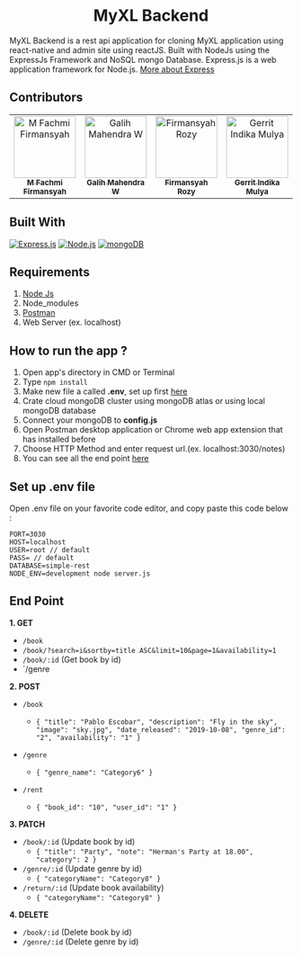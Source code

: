<h1 align="center"><b>MyXL Backend</b></h1>



MyXL Backend is a rest api application for cloning MyXL application using react-native and admin site using reactJS. Built with NodeJs using the ExpressJs Framework and NoSQL mongo Database.
Express.js is a web application framework for Node.js. [More about Express](https://en.wikipedia.org/wiki/Express.js)

## Contributors
<p align="center">
<table border="0">
  <tr>
    <td align="center">
      <a href="https://github.com/firmansyahfachmi">
        <img width="110" src="https://avatars1.githubusercontent.com/firmansyahfachmi" alt="M Fachmi Firmansyah"><br/>
          <sub><b>M Fachmi Firmansyah</b></sub>
      </a>
    </td>
    <td align="center">
      <a href="https://github.com/mahendragalih26">
        <img width="110" src="https://avatars1.githubusercontent.com/mahendragalih26" alt="Galih Mahendra W"><br/>
          <sub><b>Galih Mahendra W</b></sub>
      </a>
    </td>
    <td align="center">
      <a href="https://github.com/rozy97">
        <img width="110" src="https://avatars1.githubusercontent.com/rozy97" alt="Firmansyah Rozy"><br/>
          <sub><b>Firmansyah Rozy</b></sub>
      </a>
    </td>
    <td align="center">
      <a href="https://github.com/Gimindika">
        <img width="110" src="https://avatars1.githubusercontent.com/fikribasa" alt="Gerrit Indika Mulya"><br/>
          <sub><b>Gerrit Indika Mulya</b></sub>
      </a>
    </td>
  </tr>
</table>
</p>


## Built With
[![Express.js](https://img.shields.io/badge/Express.js-4.x-orange.svg?style=rounded-square)](https://expressjs.com/en/starter/installing.html)
[![Node.js](https://img.shields.io/badge/Node.js-v.10.16-green.svg?style=rounded-square)](https://nodejs.org/)
[![mongoDB](https://img.shields.io/badge/mongoDB-4.2-lightgreen)](https://mongodb.com)

## Requirements
1. <a href="https://nodejs.org/en/download/">Node Js</a>
2. Node_modules
3. <a href="https://www.getpostman.com/">Postman</a>
4. Web Server (ex. localhost)

## How to run the app ?
1. Open app's directory in CMD or Terminal
2. Type `npm install`
3. Make new file a called **.env**, set up first [here](#set-up-env-file)
4. Crate cloud mongoDB cluster using mongoDB atlas or using local mongoDB database
5. Connect your mongoDB to **config.js**
6. Open Postman desktop application or Chrome web app extension that has installed before
7. Choose HTTP Method and enter request url.(ex. localhost:3030/notes)
8. You can see all the end point [here](#end-point)

## Set up .env file
Open .env file on your favorite code editor, and copy paste this code below :
```
PORT=3030
HOST=localhost
USER=root // default
PASS= // default
DATABASE=simple-rest
NODE_ENV=development node server.js
```

## End Point
**1. GET**
* `/book`
* `/book/?search=i&sortby=title ASC&limit=10&page=1&availability=1`
* `/book/:id` (Get book by id)
* `/genre

**2. POST**
* `/book`
    * ``` { "title": "Pablo Escobar", "description": "Fly in the sky", "image": "sky.jpg", "date_released": "2019-10-08", "genre_id": "2", "availability": "1" } ```

* `/genre`
    * ``` { "genre_name": "Category6" } ```
    
* `/rent`
   * ``` { "book_id": "10", "user_id": "1" } ```

**3. PATCH**
* `/book/:id` (Update book by id)
   * ``` { "title": "Party", "note": "Herman's Party at 18.00", "category": 2 } ```
* `/genre/:id` (Update genre by id)
   * ``` { "categoryName": "Category8" } ```
* `/return/:id` (Update book availability)
   * ``` { "categoryName": "Category8" } ```

**4. DELETE**
* `/book/:id` (Delete book by id)
* `/genre/:id` (Delete genre by id)
